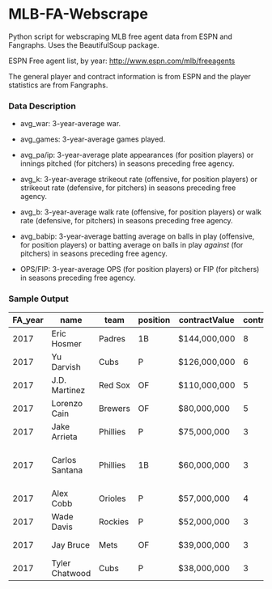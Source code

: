 # MLB-FA-Webscrape

Python script for webscraping MLB free agent data from ESPN and Fangraphs. Uses the BeautifulSoup package.

ESPN Free agent list, by year:
http://www.espn.com/mlb/freeagents

The general player and contract information is from ESPN and the player statistics are from Fangraphs.

### Data Description

- avg_war: 3-year-average war.

- avg_games: 3-year-average games played.

- avg_pa/ip: 3-year-average plate appearances (for position players) or innings pitched (for pitchers) in seasons preceding free agency.

- avg_k: 3-year-average strikeout rate (offensive, for position players) or strikeout rate (defensive, for pitchers) in seasons preceding free agency.

- avg_b: 3-year-average walk rate (offensive, for position players) or walk rate (defensive, for pitchers) in seasons preceding free agency.

- avg_babip: 3-year-average batting average on balls in play (offensive, for position players) or batting average on balls in play *against* (for pitchers) in seasons preceding free agency.

- OPS/FIP: 3-year-average OPS (for position players) or FIP (for pitchers) in seasons preceding free agency.


### Sample Output

| FA_year | name           | team     | position | contractValue | contractDuration | avg_war | avg_games | avg_pa/ip | avg_k | avg_b | avg_babip | OPS/FIP | age   | BirthPlace                        | experience | college           |
|---------|----------------|----------|----------|---------------|------------------|---------|-----------|-----------|-------|-------|-----------|---------|-------|-----------------------------------|------------|-------------------|
| 2017    | Eric Hosmer    | Padres   | 1B       | $144,000,000  | 8                | 2.60    | 159.33    | 668.33    | 17.17 | 9.13  | 0.33      | 0.82    | 28.00 | South Miami, FL                   | 6          | None              |
| 2017    | Yu Darvish     | Cubs     | P        | $126,000,000  | 6                | 3.20    | 24.00     | 143.15    | 10.87 | 2.70  | 0.29      | 3.49    | 31.00 | Osaka, Japan                      | 4          | None              |
| 2017    | J.D. Martinez  | Red Sox  | OF       | $110,000,000  | 5                | 3.73    | 132.33    | 554.33    | 26.00 | 9.85  | 0.34      | 0.98    | 30.00 | Miami, FL                         | 6          | Nova Southeastern |
| 2017    | Lorenzo Cain   | Brewers  | OF       | $80,000,000   | 5                | 4.20    | 132.67    | 561.00    | 17.03 | 7.20  | 0.34      | 0.80    | 31.00 | Valdosta, GA                      | 7          | Tallahassee CC FL |
| 2017    | Jake Arrieta   | Phillies | P        | $75,000,000   | 3                | 4.50    | 31.33     | 198.07    | 8.89  | 2.77  | 0.26      | 3.34    | 31.00 | Farmington, MO                    | 7          | TCU               |
| 2017    | Carlos Santana | Phillies | 1B       | $60,000,000   | 3                | 2.77    | 155.33    | 673.67    | 15.60 | 14.60 | 0.26      | 0.81    | 31.00 | Santo Domingo, Dominican Republic | 7          | None              |
| 2017    | Alex Cobb      | Orioles  | P        | $57,000,000   | 4                | 1.10    | 17.00     | 100.55    | 6.48  | 2.54  | 0.32      | 4.88    | 30.00 | Boston, MA                        | 5          | None              |
| 2017    | Wade Davis     | Rockies  | P        | $52,000,000   | 3                | 1.47    | 57.67     | 56.13     | 10.77 | 3.43  | 0.25      | 2.65    | 32.00 | Lake Wales, FL                    | 8          | None              |
| 2017    | Jay Bruce      | Mets     | OF       | $39,000,000   | 3                | 1.03    | 150.00    | 618.33    | 22.12 | 8.82  | 0.27      | 0.79    | 30.00 | Beaumont, TX                      | 9          | None              |
| 2017    | Tyler Chatwood | Cubs     | P        | $38,000,000   | 3                | 1.55    | 30.00     | 152.60    | 6.98  | 4.34  | 0.28 


